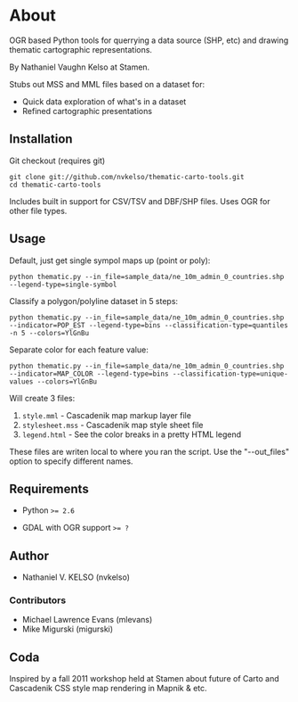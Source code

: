 # About

OGR based Python tools for querrying a data source (SHP, etc) and drawing thematic cartographic representations.

By Nathaniel Vaughn Kelso at Stamen.

Stubs out MSS and MML files based on a dataset for:

* Quick data exploration of what's in a dataset
* Refined cartographic presentations


## Installation

Git checkout (requires git)

    git clone git://github.com/nvkelso/thematic-carto-tools.git
    cd thematic-carto-tools
    
Includes built in support for CSV/TSV and DBF/SHP files. Uses OGR for other file types.


## Usage

Default, just get single sympol maps up (point or poly):

    python thematic.py --in_file=sample_data/ne_10m_admin_0_countries.shp --legend-type=single-symbol

Classify a polygon/polyline dataset in 5 steps:

    python thematic.py --in_file=sample_data/ne_10m_admin_0_countries.shp --indicator=POP_EST --legend-type=bins --classification-type=quantiles -n 5 --colors=YlGnBu

Separate color for each feature value:

    python thematic.py --in_file=sample_data/ne_10m_admin_0_countries.shp --indicator=MAP_COLOR --legend-type=bins --classification-type=unique-values --colors=YlGnBu

Will create 3 files:

1. `style.mml` - Cascadenik map markup layer file
2. `stylesheet.mss` - Cascadenik map style sheet file
3. `legend.html` - See the color breaks in a pretty HTML legend

These files are writen local to where you ran the script. Use the "--out_files" option to specify different names.
    

## Requirements

- Python `>= 2.6`

- GDAL with OGR support `>= ?`


## Author

- Nathaniel V. KELSO (nvkelso)

### Contributors

- Michael Lawrence Evans (mlevans)
- Mike Migurski (migurski)


## Coda

Inspired by a fall 2011 workshop held at Stamen about future of Carto and Cascadenik CSS style map rendering in Mapnik & etc.